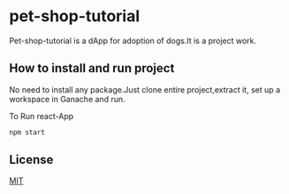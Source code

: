# pet-shop-tutorial
Pet-shop-tutorial is a dApp for adoption of dogs.It is a project work.

## How to install and run project
No need to install any package.Just clone entire project,extract it, set up a workspace in Ganache and run.

To Run react-App
```bash
npm start
```

## License
[MIT](https://choosealicense.com/licenses/mit/)

